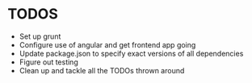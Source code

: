 TODOS
=====
- Set up grunt
- Configure use of angular and get frontend app going
- Update package.json to specify exact versions of all dependencies
- Figure out testing
- Clean up and tackle all the TODOs thrown around
